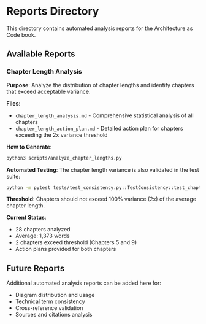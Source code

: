 # Reports Directory

This directory contains automated analysis reports for the Architecture as Code book.

## Available Reports

### Chapter Length Analysis

**Purpose**: Analyze the distribution of chapter lengths and identify chapters that exceed acceptable variance.

**Files**:
- `chapter_length_analysis.md` - Comprehensive statistical analysis of all chapters
- `chapter_length_action_plan.md` - Detailed action plan for chapters exceeding the 2x variance threshold

**How to Generate**:
```bash
python3 scripts/analyze_chapter_lengths.py
```

**Automated Testing**:
The chapter length variance is also validated in the test suite:
```bash
python -m pytest tests/test_consistency.py::TestConsistency::test_chapter_length_variance -v
```

**Threshold**: Chapters should not exceed 100% variance (2x) of the average chapter length.

**Current Status**: 
- 28 chapters analyzed
- Average: 1,373 words
- 2 chapters exceed threshold (Chapters 5 and 9)
- Action plans provided for both chapters

## Future Reports

Additional automated analysis reports can be added here for:
- Diagram distribution and usage
- Technical term consistency
- Cross-reference validation
- Sources and citations analysis
